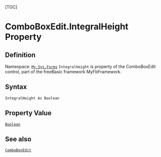 [TOC]
# ComboBoxEdit.IntegralHeight Property

## Definition
Namespace: [`My.Sys.Forms`](My.Sys.Forms.md)
`IntegralHeight` is property of the ComboBoxEdit control, part of the freeBasic framework MyFbFramework.
## Syntax
```freeBasic
IntegralHeight As Boolean
```
## Property Value
[`Boolean`]("https://www.freebasic.net/wiki/KeyPgBoolean")
## See also
[`ComboBoxEdit`](ComboBoxEdit.md)
